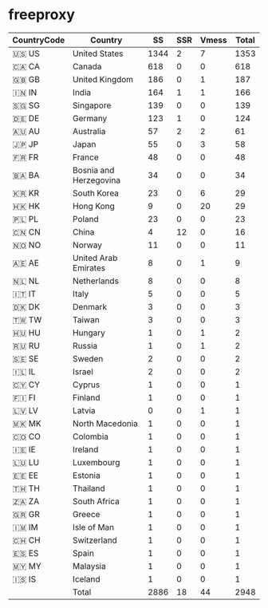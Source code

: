 # freeproxy

|CountryCode|Country|SS|SSR|Vmess|Total|
|  ----  | ----  |  ----  | ----  |  ----  | ----  |
|🇺🇸 US|United States|1344|2|7|1353|
|🇨🇦 CA|Canada|618|0|0|618|
|🇬🇧 GB|United Kingdom|186|0|1|187|
|🇮🇳 IN|India|164|1|1|166|
|🇸🇬 SG|Singapore|139|0|0|139|
|🇩🇪 DE|Germany|123|1|0|124|
|🇦🇺 AU|Australia|57|2|2|61|
|🇯🇵 JP|Japan|55|0|3|58|
|🇫🇷 FR|France|48|0|0|48|
|🇧🇦 BA|Bosnia and Herzegovina|34|0|0|34|
|🇰🇷 KR|South Korea|23|0|6|29|
|🇭🇰 HK|Hong Kong|9|0|20|29|
|🇵🇱 PL|Poland|23|0|0|23|
|🇨🇳 CN|China|4|12|0|16|
|🇳🇴 NO|Norway|11|0|0|11|
|🇦🇪 AE|United Arab Emirates|8|0|1|9|
|🇳🇱 NL|Netherlands|8|0|0|8|
|🇮🇹 IT|Italy|5|0|0|5|
|🇩🇰 DK|Denmark|3|0|0|3|
|🇹🇼 TW|Taiwan|3|0|0|3|
|🇭🇺 HU|Hungary|1|0|1|2|
|🇷🇺 RU|Russia|1|0|1|2|
|🇸🇪 SE|Sweden|2|0|0|2|
|🇮🇱 IL|Israel|2|0|0|2|
|🇨🇾 CY|Cyprus|1|0|0|1|
|🇫🇮 FI|Finland|1|0|0|1|
|🇱🇻 LV|Latvia|0|0|1|1|
|🇲🇰 MK|North Macedonia|1|0|0|1|
|🇨🇴 CO|Colombia|1|0|0|1|
|🇮🇪 IE|Ireland|1|0|0|1|
|🇱🇺 LU|Luxembourg|1|0|0|1|
|🇪🇪 EE|Estonia|1|0|0|1|
|🇹🇭 TH|Thailand|1|0|0|1|
|🇿🇦 ZA|South Africa|1|0|0|1|
|🇬🇷 GR|Greece|1|0|0|1|
|🇮🇲 IM|Isle of Man|1|0|0|1|
|🇨🇭 CH|Switzerland|1|0|0|1|
|🇪🇸 ES|Spain|1|0|0|1|
|🇲🇾 MY|Malaysia|1|0|0|1|
|🇮🇸 IS|Iceland|1|0|0|1|
||Total|2886|18|44|2948|
